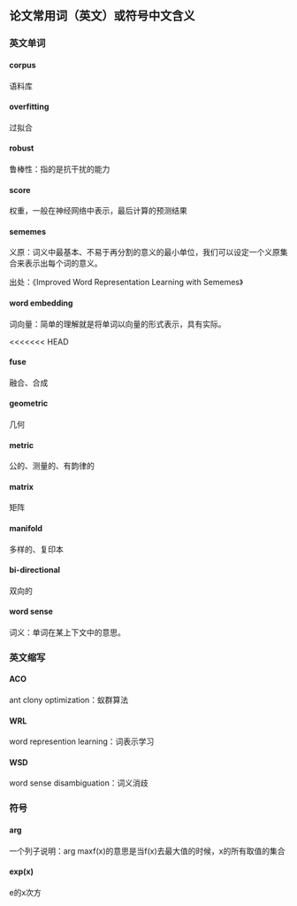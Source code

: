 ## 论文常用词（英文）或符号中文含义

### 英文单词

#### corpus

语料库

#### overfitting

过拟合

#### robust

鲁棒性：指的是抗干扰的能力

#### score

权重，一般在神经网络中表示，最后计算的预测结果

#### sememes

义原：词义中最基本、不易于再分割的意义的最小单位，我们可以设定一个义原集合来表示出每个词的意义。

出处：《Improved   Word   Representation   Learning   with   Sememes》

#### word embedding

词向量：简单的理解就是将单词以向量的形式表示，具有实际。

<<<<<<< HEAD
#### fuse

融合、合成

#### geometric

几何

#### metric

公的、测量的、有韵律的

#### matrix

矩阵

#### manifold

多样的、复印本

#### bi-directional

双向的

#### word sense

词义：单词在某上下文中的意思。
### 英文缩写

#### ACO

ant clony optimization：蚁群算法

#### WRL

word represention learning：词表示学习

#### WSD

word sense disambiguation：词义消歧

### 符号

#### arg

一个列子说明：arg maxf(x)的意思是当f(x)去最大值的时候，x的所有取值的集合

#### exp(x)

e的x次方



